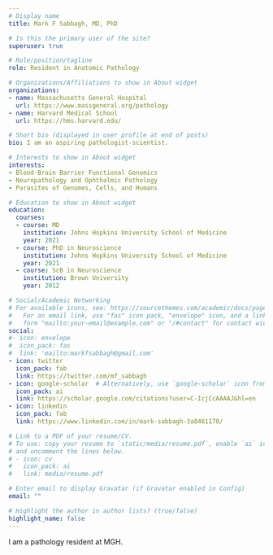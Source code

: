 ```yaml
---
# Display name
title: Mark F Sabbagh, MD, PhD

# Is this the primary user of the site?
superuser: true

# Role/position/tagline
role: Resident in Anatomic Pathology

# Organizations/Affiliations to show in About widget
organizations:
- name: Massachusetts General Hospital
  url: https://www.massgeneral.org/pathology
- name: Harvard Medical School
  url: https://hms.harvard.edu/

# Short bio (displayed in user profile at end of posts)
bio: I am an aspiring pathologist-scientist.

# Interests to show in About widget
interests:
- Blood-Brain Barrier Functional Genomics
- Neuropathology and Ophthalmic Pathology 
- Parasites of Genomes, Cells, and Humans 

# Education to show in About widget
education:
  courses:
  - course: MD 
    institution: Johns Hopkins University School of Medicine
    year: 2021
  - course: PhD in Neuroscience
    institution: Johns Hopkins University School of Medicine
    year: 2021
  - course: ScB in Neuroscience
    institution: Brown University
    year: 2012

# Social/Academic Networking
# For available icons, see: https://sourcethemes.com/academic/docs/page-builder/#icons
#   For an email link, use "fas" icon pack, "envelope" icon, and a link in the
#   form "mailto:your-email@example.com" or "/#contact" for contact widget.
social:
#- icon: envelope
#  icon_pack: fas
#  link: 'mailto:markfsabbagh@gmail.com'
- icon: twitter
  icon_pack: fab
  link: https://twitter.com/mf_sabbagh
- icon: google-scholar  # Alternatively, use `google-scholar` icon from `ai` icon pack
  icon_pack: ai
  link: https://scholar.google.com/citations?user=C-IcjCcAAAAJ&hl=en
- icon: linkedin
  icon_pack: fab
  link: https://www.linkedin.com/in/mark-sabbagh-3a8461178/

# Link to a PDF of your resume/CV.
# To use: copy your resume to `static/media/resume.pdf`, enable `ai` icons in `params.toml`, 
# and uncomment the lines below.
# - icon: cv
#   icon_pack: ai
#   link: media/resume.pdf

# Enter email to display Gravatar (if Gravatar enabled in Config)
email: ""

# Highlight the author in author lists? (true/false)
highlight_name: false
---
```


I am a pathology resident at MGH.
